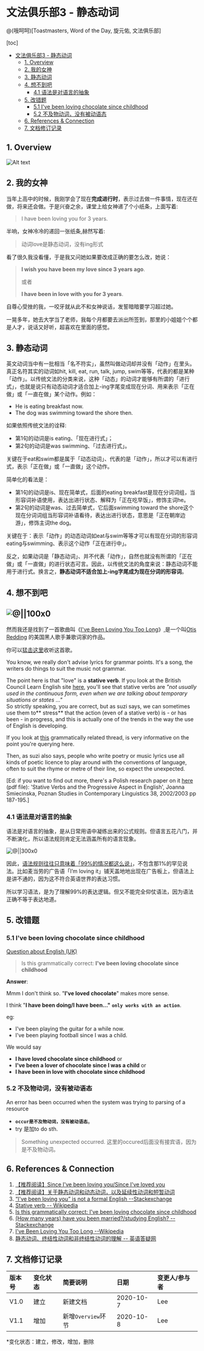 # 文法俱乐部3 - 静态动词
@(哦呵呵)[Toastmasters, Word of the Day, 旋元佑, 文法俱乐部]

[toc]





* [文法俱乐部3 \- 静态动词](#文法俱乐部3---静态动词)
  * [1\. Overview](#1-overview)
  * [2\. 我的女神](#2-我的女神)
  * [3\. 静态动词](#3-静态动词)
  * [4\. 想不到吧](#4-想不到吧)
    * [4\.1 语法是对语言的抽象](#41-语法是对语言的抽象)
  * [5\. 改错题](#5-改错题)
    * [5\.1  I've been loving chocolate since childhood](#51--ive-been-loving-chocolate-since-childhood)
    * [5\.2 不及物动词，没有被动语态](#52-不及物动词没有被动语态)
  * [6\. References &amp; Connection](#6-references--connection)
  * [7\. 文档修订记录](#7-文档修订记录)



## 1. Overview

![Alt text](./1602117229294.png)


## 2. 我的女神

当年上高中的时候，我刚学会了现在**完成进行时**，表示过去做一件事情，现在还在做，将来还会做。于是兴奋之余，课堂上给女神递了个小纸条，上面写着:
> I have been loving you for 3 years.

半响，女神冷冷的递回一张纸条,赫然写着:
> 动词love是静态动词，没有ing形式

看了很久我没看懂，于是我又问她如果要改成正确的要怎么改，她说：
> **I wish you have been my love since 3 years ago**.
> 
> 或者
> 
> **I have been in love with you for 3 years**.

自尊心受挫的我，一咬牙就从此不和女神说话，发誓暗暗要学习超过她。

一晃多年，她去大学当了老师，我每个月都要去派出所签到，那里的小姐姐个个都是人才，说话又好听，超喜欢在里面的感觉。



## 3. 静态动词

英文动词当中有一批相当「名不符实」，虽然叫做动词却并没有「动作」在里头。真正名符其实的动词如hit, kill, eat, run, talk, jump, swim等等，代表的都是某种「动作」。以传统文法的分类来说，这种「动态」的动词才能够有所谓的「进行式」，也就是说只有动态动词才适合加上-ing字尾变成现在分词、用来表示「正在做」或「一直在做」某个动作。例如：

- He is eating breakfast now.
- The dog was swimming toward the shore then.

如果依照传统文法的诠释:
 - 第1句的动词是is eating、「现在进行式」；
 - 第2句的动词是was swimming、「过去进行式」。

关键在于eat和swim都是属于「动态动词」、代表的是「动作」，所以才可以有进行式，表示「正在做」或「一直做」这个动作。

简单化的看法是：
- 第1句的动词是is、现在简单式，后面的eating breakfast是现在分词词组，当形容词补语使用，表达出进行状态、解释为「正在吃早饭」，修饰主词he。
- 第2句的动词是was、过去简单式，它后面swimming toward the shore这个现在分词词组当形容词补语看待，表达出进行状态，意思是「正在朝岸边游」，修饰主词the dog。

关键在于：表示「动作」的动态动词如eat与swim等等才可以有现在分词的形容词eating与swimming、表示这个动作「正在进行中」。

反之，如果动词是「静态动词」、并不代表「动作」，自然也就没有所谓的「正在做」或「一直做」的进行状态可言。因此，以传统文法的角度来说：静态动词不能用于进行式。换言之，**静态动词不适合加上-ing字尾成为现在分词的形容词**。

## 4. 想不到吧

## ![@||100x0](./1602063273528.png)

然而我还是找到了一首歌曲叫《[I've Been Loving You Too Long](https://en.wikipedia.org/wiki/I%27ve_Been_Loving_You_Too_Long)》,是一个叫[Otis Redding](https://en.wikipedia.org/wiki/Otis_Redding "Otis Redding") 的美国黑人歌手兼歌词家的作品。

你可以[猛击这里](https://www.azlyrics.com/lyrics/ledzeppelin/sinceivebeenlovingyou.html)收听这首歌。


You know, we really don't advise lyrics for grammar points. It's a song, the writers do things to suit the music not grammar.


The point here is that "love" is a **stative verb**. If you look at the British Council Learn English site [here](http://learnenglish.britishcouncil.org/en/grammar-reference/stative-verbs), you'll see that stative verbs are *"not usually used in the continuous form, even when we are talking about temporary situations or states ..."*\
So strictly speaking, you are correct, but as suzi says, we can sometimes use them to** stress** that the action (even of a stative verb) is - or has been - in progress, and this is actually one of the trends in the way the use of English is developing.

If you look at [this](http://forum.wordreference.com/showthread.php?t=2771585) grammatically related thread, is very informative on the point you're querying here.

Then, as suzi also says, people who write poetry or music lyrics use all kinds of poetic licence to play around with the conventions of language, often to suit the rhyme or metre of their line, so expect the unexpected.

[Ed: if you want to find out more, there's a Polish research paper on it [here](http://ifa.amu.edu.pl/psicl/files/38/10Smiecinska.pdf) (pdf file): 'Stative Verbs and the Progressive Aspect in English', Joanna Smiecinska, Poznan Studies in Contemporary Linguistics 38, 2002/2003 pp 187-195.]

### 4.1 语法是对语言的抽象

语法是对语言的抽象，是从日常用语中凝练出来的公式规则。但语言五花八门，并不断演化，所以语法规则肯定无法涵盖所有的语言现象。

![@||300x0](./1603365108467.png)

因此，[语法规则往往只意味着「99%的情况都这么说」](https://www.zhihu.com/question/30030877/answer/1449871589)，不包含那1%的罕见说法。比如麦当劳的广告语「I’m loving it」铺天盖地地出现在广告板上，但语法上是讲不通的，因为这不符合英语世界的表达习惯。

所以学习语法，是为了理解99%的表达逻辑。但又不能完全仰仗语法，因为语法正确不等于表达地道。

## 5. 改错题

### 5.1  I've been loving chocolate since childhood

[Question about English (UK)](https://hinative.com/en-US/questions/1665624)
> Is this grammatically correct: **I've been loving chocolate since childhood**

**Answer**:

Mmm I don't think so. "**I've loved chocolate**" makes more sense. 

I think "**I have been doing/I have been..."** **`only works with an action`**.

eg:
-  I've been playing the guitar for a while now.
-  I've been playing football since I was a child.

We would say
- **I have loved chocolate since childhood**
 or 
- **I've been a lover of chocolate since I was a child**
or
- **I have been in love with chocolate since childhood**

### 5.2 不及物动词，没有被动语态

An error has been occurred when the system was trying to parsing of a resource 

- **`occur是不及物动词，没有被动语态`**。
- try 是加to do sth.

> Something unexpected occurred. 这里的occured后面没有接宾语，因为是不及物动词。

## 6. References & Connection
1. [【推荐阅读】Since I've been loving you/Since I've loved you](https://forum.wordreference.com/threads/since-ive-been-loving-you-since-ive-loved-you.2778264/)
2. [【推荐阅读】关于静态动词和动态动词，以及延续性动词和短暂动词](http://ask.yygrammar.com/q-40318.html)
2. [“I've been loving you” is not a formal English --Stackexchange](https://ell.stackexchange.com/questions/132588/ive-been-loving-you-is-not-a-formal-english)
3. [Stative verb -- Wikipedia](https://en.wikipedia.org/wiki/Stative_verb)
4. [Is this grammatically correct: I've been loving chocolate since childhood](https://hinative.com/en-US/questions/1665624)
5. [(How many years) have you been married?/studying English? -- Stackexchange](https://ell.stackexchange.com/questions/14323/how-many-years-have-you-been-married-studying-english?rq=1)
6. [I've Been Loving You Too Long --Wikipedia](https://en.wikipedia.org/wiki/I%27ve_Been_Loving_You_Too_Long)
7. [静态动词、终结性动词和非终结性动词的理解 -- 英语答疑网](http://ask.yygrammar.com/q-33262.html)


## 7. 文档修订记录

| 版本号|     变化状态|   简要说明|  日期	|   变更人/参与者   |
| :-------- | :--------| :------ |:------ |:------ |
| V1.0|   建立| 新建文档 |2020-10-7  | Lee|
| V1.1|   增加|新增`Overview`环节 |2020-10-8  | Lee|

*变化状态：建立，修改，增加，删除